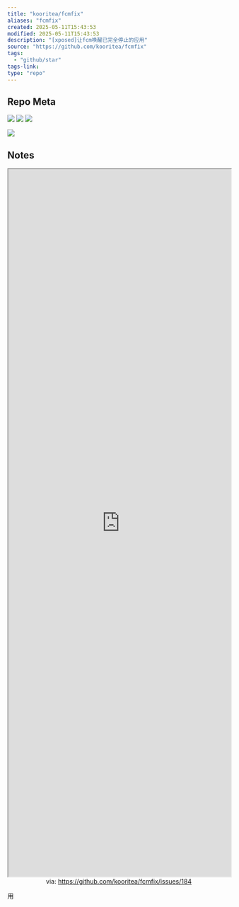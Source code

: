 ```yaml
---
title: "kooritea/fcmfix"
aliases: "fcmfix"
created: 2025-05-11T15:43:53
modified: 2025-05-11T15:43:53
description: "[xposed]让fcm唤醒已完全停止的应用"
source: "https://github.com/kooritea/fcmfix"
tags:
  - "github/star"
tags-link:
type: "repo"
---
```

## Repo Meta

![](https://img.shields.io/github/stars/kooritea/fcmfix?style=for-the-badge&label=stars) ![](https://img.shields.io/github/repo-size/kooritea/fcmfix?style=for-the-badge&label=size) ![](https://img.shields.io/github/created-at/kooritea/fcmfix?style=for-the-badge&label=since)

[![](https://github-readme-stats.vercel.app/api/pin/?username=kooritea&repo=fcmfix&bg_color=00000000)](https://github.com/kooritea/fcmfix)

## Notes


<iframe src='https://github.com/kooritea/fcmfix/issues/184' style='height:40vh;width:100%' class='iframe-radius' allow='fullscreen'></iframe>
<center>via: <a href='https://github.com/kooritea/fcmfix/issues/184' target='_blank' class='external-link'>https://github.com/kooritea/fcmfix/issues/184</a></center>

用